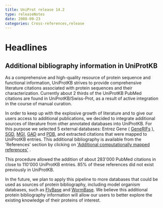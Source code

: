 ```yaml
---
title: UniProt release 14.2
type: releaseNotes
date: 2008-09-23
categories: Cross-references,release
---
```


# Headlines

## Additional bibliography information in UniProtKB

As a comprehensive and high-quality resource of protein sequence and functional information, UniProtKB strives to provide comprehensive literature citations associated with protein sequences and their characterization. Currently about 2 thirds of the UniProtKB PubMed citations are found in UniProtKB/Swiss-Prot, as a result of active integration in the course of manual curation.

In order to keep up with the explosive growth of literature and to give our users access to additional publications, we decided to integrate additional sources of literature from other annotated databases into UniProtKB. For this purpose we selected 5 external databases: Entrez Gene ( [GeneRIFs](http://www.ncbi.nlm.nih.gov/projects/GeneRIF/) ), [SGD](http://www.yeastgenome.org/), [MGI](http://www.informatics.jax.org/), [GAD](http://geneticassociationdb.nih.gov/) and [PDB](http://www.rcsb.org/pdb/home/home.do), and extracted citations that were mapped to UniProtKB entries. This additional bibliography is available from the 'References' section by clicking on ['Additional computationally mapped references'](http://www.uniprot.org/uniprot/P03875#section_ref) .

This procedure allowed the addition of about 283'000 PubMed citations in close to 110'000 UniProtKB entries. 85% of these references did not exist previously in UniProtKB.

In the future, we plan to apply this pipeline to more databases that could be used as sources of protein bibliography, including model organism databases, such as [FlyBase](http://flybase.org/) and [WormBase](http://www.wormbase.org/). We believe this additional protein bibliography information will allow our users to better explore the existing knowledge of their proteins of interest.
